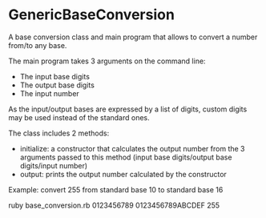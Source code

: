 # GenericBaseConversion

A base conversion class and main program that allows to convert a number from/to any base. 

The main program takes 3 arguments on the command line:
- The input base digits
- The output base digits
- The input number

As the input/output bases are expressed by a list of digits, custom digits may be used instead of the standard ones.

The class includes 2 methods:
- initialize: a constructor that calculates the output number from the 3 arguments passed to this method (input base digits/output base digits/input number)
- output: prints the output number calculated by the constructor

Example: convert 255 from standard base 10 to standard base 16

ruby base_conversion.rb 0123456789 0123456789ABCDEF 255
